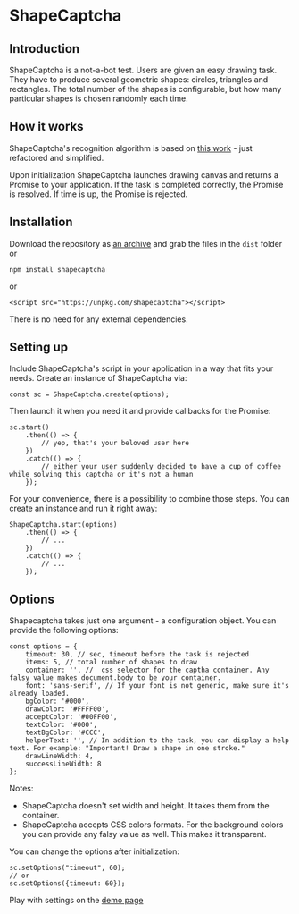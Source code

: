 # ShapeCaptcha

## Introduction

ShapeCaptcha is a not-a-bot test. Users are given an easy drawing task. They have to produce several geometric shapes: circles, triangles and rectangles. The total number of the shapes is configurable, but how many particular shapes is chosen randomly each time.

## How it works

ShapeCaptcha's recognition algorithm is based on [this work](http://depts.washington.edu/madlab/proj/dollar/index.html) - just refactored and simplified.

Upon initialization ShapeCaptcha launches drawing canvas and returns a Promise to your application. If the task is completed correctly, the Promise is resolved. If time is up, the Promise is rejected.

## Installation

Download the repository as [an archive](https://github.com/serglider/ShapeCaptcha/archive/master.zip) and grab the files in the `dist` folder or
```
npm install shapecaptcha
```
or
```
<script src="https://unpkg.com/shapecaptcha"></script>
```
There is no need for any external dependencies.

## Setting up

Include ShapeCaptcha's script in your application in a way that fits your needs. Create an instance of ShapeCaptcha via:
```
const sc = ShapeCaptcha.create(options);
```
Then launch it when you need it and provide callbacks for the Promise:
```
sc.start()
    .then(() => {
        // yep, that's your beloved user here
    })
    .catch(() => {
        // either your user suddenly decided to have a cup of coffee while solving this captcha or it's not a human
    });
```

For your convenience, there is a possibility to combine those steps. You can create an instance and run it right away:
```
ShapeCaptcha.start(options)
    .then(() => {
        // ...
    })
    .catch(() => {
        // ...
    });
```
## Options
Shapecaptcha takes just one argument - a configuration object. You can provide the following options:
```
const options = {
    timeout: 30, // sec, timeout before the task is rejected
    items: 5, // total number of shapes to draw
    container: '', //  css selector for the captha container. Any falsy value makes document.body to be your container.
    font: 'sans-serif', // If your font is not generic, make sure it's already loaded.
    bgColor: '#000',
    drawColor: '#FFFF00',
    acceptColor: '#00FF00',
    textColor: '#000',
    textBgColor: '#CCC',
    helperText: '', // In addition to the task, you can display a help text. For example: "Important! Draw a shape in one stroke."
    drawLineWidth: 4,
    successLineWidth: 8
};
```
Notes:
- ShapeCaptcha doesn't set width and height. It takes them from the container.
- ShapeCaptcha accepts CSS colors formats. For the background colors you can provide any falsy value as well. This makes it transparent.

You can change the options after initialization:
```
sc.setOptions("timeout", 60);
// or
sc.setOptions({timeout: 60});
```
Play with settings on the [demo page](https://serglider.github.io/ShapeCaptcha/)
